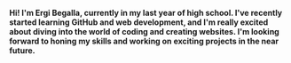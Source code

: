 


**Hi! I'm Ergi Begalla, currently in my last year of high school. I've recently started learning GitHub and web development, and I'm really excited about diving into the world of coding and creating websites. I'm looking forward to honing my skills and working on exciting projects in the near future.**

